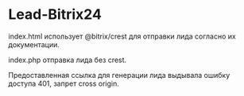 # Lead-Bitrix24

index.html использует @bitrix/crest для отправки лида согласно их документации.

index.php отправка лида без crest.

Предоставленная ссылка для генерации лида выдывала ошибку доступа 401, запрет cross origin.
